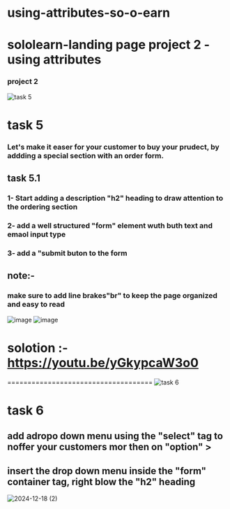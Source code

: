 # using-attributes-so-o-earn
sololearn-landing page project 2 -using attributes
================================
### project 2
![task 5](https://github.com/user-attachments/assets/312d4408-aab4-4a5f-964a-d682fe91c484)

# task 5
### Let's make it easer for your customer to buy your prudect, by addding a special section with an order form.

## task 5.1
### 1- Start adding a description "h2" heading to draw attention to the ordering section
### 2- add a well structured "form" element wuth buth text and emaol input type
### 3- add a "submit buton to the form

## note:- 
### make sure to add line brakes"br" to keep the page organized and easy to read
![image](https://github.com/user-attachments/assets/c96017b4-611d-42c8-a3b7-be465e0a4cd5)
![image](https://github.com/user-attachments/assets/0c60f93c-4c01-4238-a934-6168dfdb6c3c)
# solotion :- https://youtu.be/yGkypcaW3o0
====================================
![task 6](https://github.com/user-attachments/assets/4409ed53-85a9-47b5-b29a-cfe195efaf55)
# task 6
## add adropo down menu using the "select" tag to noffer your customers mor then on "option" >
## insert the drop down menu inside the "form" container tag, right blow the "h2" heading
![2024-12-18 (2)](https://github.com/user-attachments/assets/e4cc6c91-c3c5-435d-aea3-957a969cff0c)
